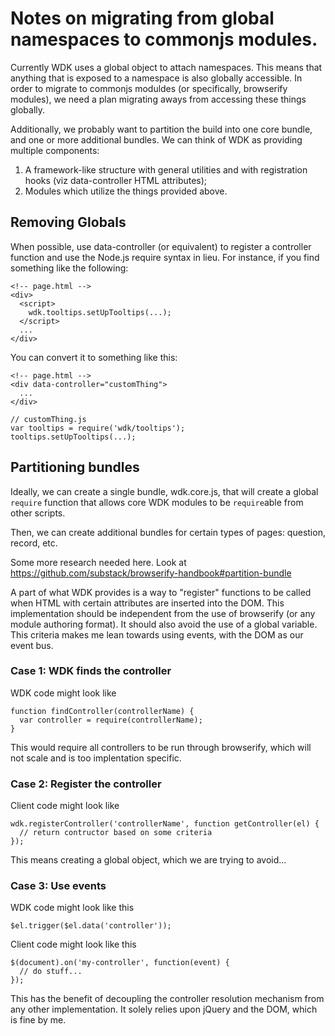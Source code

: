 # Notes on migrating from global namespaces to commonjs modules.

Currently WDK uses a global object to attach namespaces. This means that
anything that is exposed to a namespace is also globally accessible. In order to
migrate to commonjs moduldes (or specifically, browserify modules), we need a
plan migrating aways from accessing these things globally.


Additionally, we probably want to partition the build into one core bundle, and
one or more additional bundles. We can think of WDK as providing multiple components:

1. A framework-like structure with general utilities and with registration
hooks (viz data-controller HTML attributes);
2. Modules which utilize the things provided above.


## Removing Globals

When possible, use data-controller (or equivalent) to register a controller
function and use the Node.js require syntax in lieu. For instance, if you find
something like the following:


    <!-- page.html -->
    <div>
      <script>
        wdk.tooltips.setUpTooltips(...);
      </script>
      ...
    </div>

You can convert it to something like this:

    <!-- page.html -->
    <div data-controller="customThing">
      ...
    </div>

    // customThing.js
    var tooltips = require('wdk/tooltips');
    tooltips.setUpTooltips(...);


## Partitioning bundles

Ideally, we can create a single bundle, wdk.core.js, that will create a global
`require` function that allows core WDK modules to be `require`able from other
scripts.

Then, we can create additional bundles for certain types of pages: question, record, etc.

Some more research needed here. Look at
https://github.com/substack/browserify-handbook#partition-bundle

A part of what WDK provides is a way to "register" functions to be called when
HTML with certain attributes are inserted into the DOM. This implementation should
be independent from the use of browserify (or any module authoring format). It
should also avoid the use of a global variable. This criteria makes me lean
towards using events, with the DOM as our event bus.

### Case 1: WDK finds the controller

WDK code might look like

    function findController(controllerName) {
      var controller = require(controllerName);
    }

This would require all controllers to be run through browserify, which will not
scale and is too implentation specific.


### Case 2: Register the controller

Client code might look like

    wdk.registerController('controllerName', function getController(el) {
      // return contructor based on some criteria
    });

This means creating a global object, which we are trying to avoid...


### Case 3: Use events

WDK code might look like this

    $el.trigger($el.data('controller'));

Client code might look like this

    $(document).on('my-controller', function(event) {
      // do stuff...
    });

This has the benefit of decoupling the controller resolution mechanism from any
other implementation. It solely relies upon jQuery and the DOM, which is fine by
me.
